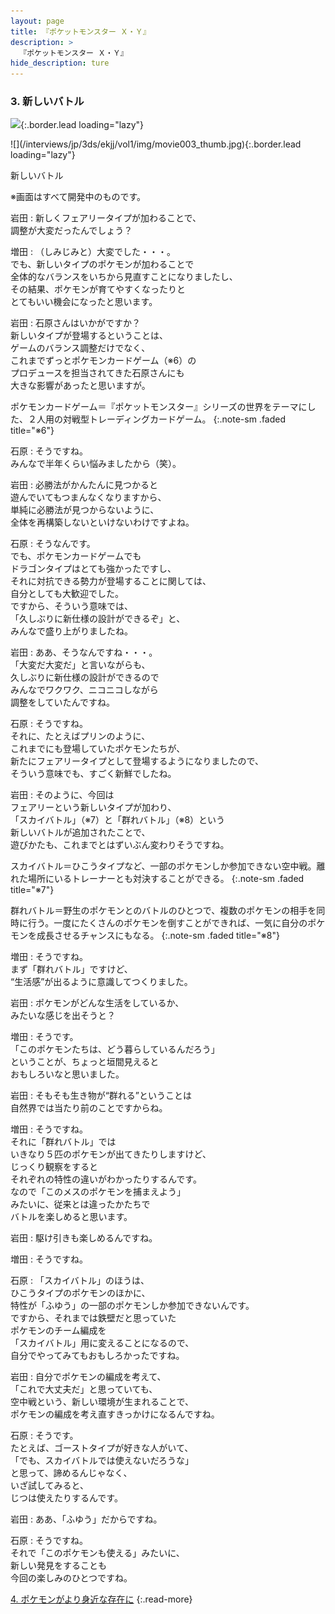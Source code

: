 ```yaml
---
layout: page
title: 『ポケットモンスター Ｘ・Ｙ』
description: >
  『ポケットモンスター Ｘ・Ｙ』
hide_description: ture
---
```


### 3. 新しいバトル

![](/interviews/jp/3ds/ekjj/vol1/img/mainvisual3.jpg){:.border.lead loading="lazy"}





<div>![](/interviews/jp/3ds/ekjj/vol1/img/movie003_thumb.jpg){:.border.lead loading="lazy"}

新しいバトル

※画面はすべて開発中のものです。

岩田
: 新しくフェアリータイプが加わることで、<br>調整が大変だったんでしょう？

増田
: （しみじみと）大変でした・・・。<br>でも、新しいタイプのポケモンが加わることで<br>全体的なバランスをいちから見直すことになりましたし、<br>その結果、ポケモンが育てやすくなったりと<br>とてもいい機会になったと思います。

岩田
: 石原さんはいかがですか？<br>新しいタイプが登場するということは、<br>ゲームのバランス調整だけでなく、<br>これまでずっとポケモンカードゲーム（※6）の<br>プロデュースを担当されてきた石原さんにも<br>大きな影響があったと思いますが。


ポケモンカードゲーム＝『ポケットモンスター』シリーズの世界をテーマにした、２人用の対戦型トレーディングカードゲーム。
{:.note-sm .faded title="※6"}

石原
: そうですね。<br>みんなで半年くらい悩みましたから（笑）。

岩田
: 必勝法がかんたんに見つかると<br>遊んでいてもつまんなくなりますから、<br>単純に必勝法が見つからないように、<br>全体を再構築しないといけないわけですよね。

石原
: そうなんです。<br>でも、ポケモンカードゲームでも<br>ドラゴンタイプはとても強かったですし、<br>それに対抗できる勢力が登場することに関しては、<br>自分としても大歓迎でした。<br>ですから、そういう意味では、<br>「久しぶりに新仕様の設計ができるぞ」と、<br>みんなで盛り上がりましたね。

岩田
: ああ、そうなんですね・・・。<br>「大変だ大変だ」と言いながらも、　<br>久しぶりに新仕様の設計ができるので<br>みんなでワクワク、ニコニコしながら<br>調整をしていたんですね。

石原
: そうですね。<br>それに、たとえばプリンのように、<br>これまでにも登場していたポケモンたちが、<br>新たにフェアリータイプとして登場するようになりましたので、<br>そういう意味でも、すごく新鮮でしたね。

岩田
: そのように、今回は<br>フェアリーという新しいタイプが加わり、<br>「スカイバトル」（※7）と「群れバトル」（※8）という<br>新しいバトルが追加されたことで、<br>遊びかたも、これまでとはずいぶん変わりそうですね。


スカイバトル＝ひこうタイプなど、一部のポケモンしか参加できない空中戦。離れた場所にいるトレーナーとも対決することができる。
{:.note-sm .faded title="※7"}


群れバトル＝野生のポケモンとのバトルのひとつで、複数のポケモンの相手を同時に行う。一度にたくさんのポケモンを倒すことができれば、一気に自分のポケモンを成長させるチャンスにもなる。
{:.note-sm .faded title="※8"}

増田
: そうですね。<br>まず「群れバトル」ですけど、<br>“生活感”が出るように意識してつくりました。

岩田
: ポケモンがどんな生活をしているか、<br>みたいな感じを出そうと？

増田
: そうです。<br>「このポケモンたちは、どう暮らしているんだろう」<br>ということが、ちょっと垣間見えると<br>おもしろいなと思いました。

岩田
: そもそも生き物が“群れる”ということは<br>自然界では当たり前のことですからね。

増田
: そうですね。<br>それに「群れバトル」では<br>いきなり５匹のポケモンが出てきたりしますけど、<br>じっくり観察をすると<br>それぞれの特性の違いがわかったりするんです。<br>なので「このメスのポケモンを捕まえよう」<br>みたいに、従来とは違ったかたちで<br>バトルを楽しめると思います。

岩田
: 駆け引きも楽しめるんですね。

増田
: そうですね。

石原
: 「スカイバトル」のほうは、<br>ひこうタイプのポケモンのほかに、<br>特性が「ふゆう」の一部のポケモンしか参加できないんです。<br>ですから、それまでは鉄壁だと思っていた<br>ポケモンのチーム編成を<br>「スカイバトル」用に変えることになるので、<br>自分でやってみてもおもしろかったですね。

岩田
: 自分でポケモンの編成を考えて、<br>「これで大丈夫だ」と思っていても、<br>空中戦という、新しい環境が生まれることで、<br>ポケモンの編成を考え直すきっかけになるんですね。

石原
: そうです。<br>たとえば、ゴーストタイプが好きな人がいて、<br>「でも、スカイバトルでは使えないだろうな」<br>と思って、諦めるんじゃなく、<br>いざ試してみると、<br>じつは使えたりするんです。

岩田
: ああ、「ふゆう」だからですね。

石原
: そうですね。<br>それで「このポケモンも使える」みたいに、<br>新しい発見をすることも<br>今回の楽しみのひとつですね。



[4. ポケモンがより身近な存在に](4.md)
{:.read-more}
